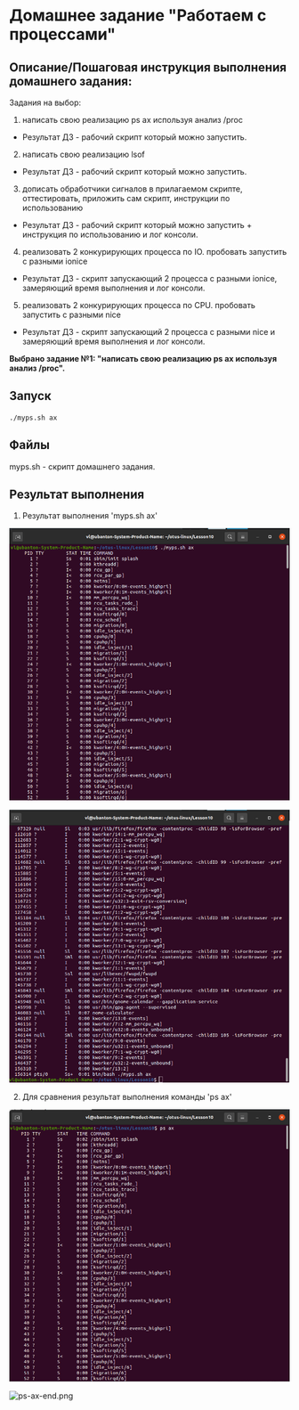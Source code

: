 # Домашнее задание "Работаем с процессами"

## Описание/Пошаговая инструкция выполнения домашнего задания:

Задания на выбор:

1. написать свою реализацию ps ax используя анализ /proc
* Результат ДЗ - рабочий скрипт который можно запустить.

2. написать свою реализацию lsof
* Результат ДЗ - рабочий скрипт который можно запустить.

3. дописать обработчики сигналов в прилагаемом скрипте, оттестировать, приложить сам скрипт, инструкции по использованию
* Результат ДЗ - рабочий скрипт который можно запустить + инструкция по использованию и лог консоли.

4. реализовать 2 конкурирующих процесса по IO. пробовать запустить с разными ionice
* Результат ДЗ - скрипт запускающий 2 процесса с разными ionice, замеряющий время выполнения и лог консоли.

5. реализовать 2 конкурирующих процесса по CPU. пробовать запустить с разными nice
* Результат ДЗ - скрипт запускающий 2 процесса с разными nice и замеряющий время выполнения и лог консоли.

**Выбрано задание №1: "написать свою реализацию ps ax используя анализ /proc".**

## Запуск

```
./myps.sh ax
```

## Файлы
myps.sh - скрипт домашнего задания.

## Результат выполнения

1. Результат выполнения 'myps.sh ax'

![myps-begin.png](imgs/myps-begin.png)

![myps-end.png](imgs/myps-end.png)

2. Для сравнения результат выполнения команды 'ps ax'

![ps-ax-begin.png](imgs/ps-ax-begin.png)

![ps-ax-end.png](imgs/ps-ax-rnd.png)






